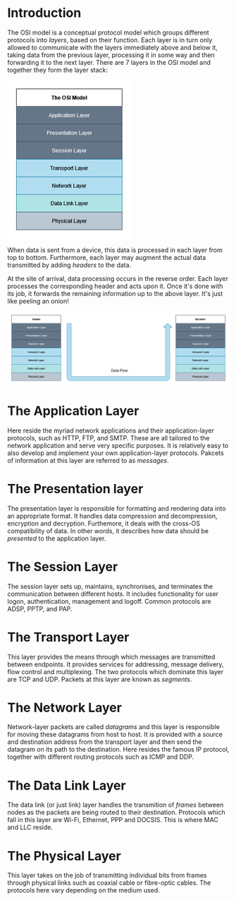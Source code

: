 # Introduction
The OSI model is a conceptual protocol model which groups different protocols into *layers*, based on their function. Each layer is in turn only allowed to communicate with the layers immediately above and below it, taking data from the previous layer, processing it in some way and then forwarding it to the next layer. There are 7 layers in the OSI model and together they form the layer stack:

![](Resources/Images/OSI_Layers.png)

When data is sent from a device, this data is processed in each layer from top to bottom. Furthermore, each layer may augment the actual data transmitted by adding *headers* to the data.

At the site of arrival, data processing occurs in the reverse order. Each layer processes the corresponding header and acts upon it. Once it's done with its job, it forwards the remaining information up to the above layer. It's just like peeling an onion!

![](Resources/Images/OSI_Data_flow.png)

# The Application Layer
Here reside the myriad network applications and their application-layer protocols, such as HTTP, FTP, and SMTP. These are all tailored to the network application and serve very specific purposes. It is relatively easy to also develop and implement your own application-layer protocols. Pakcets of information at this layer are referred to as *messages*.

# The Presentation layer
The presentation layer is responsible for formatting and rendering data into an appropriate format. It handles data compression and decompression, encryption and decryption. Furthemore, it deals with the cross-OS compatibility of data. In other words, it describes how data should be *presented* to the application layer.

# The Session Layer
The session layer sets up, maintains, synchronises, and terminates the communication between different hosts. It includes functionality for user logon, authentication, management and logoff. Common protocols are ADSP, PPTP, and PAP.

# The Transport Layer
This layer provides the means through which messages are transmitted between endpoints. It provides services for addressing, message delivery, flow control and multiplexing. The two protocols which dominate this layer are TCP and UDP. Packets at this layer are known as *segments*.

# The Network Layer
Network-layer packets are called *datagrams* and this layer is responsible for moving these datagrams from host to host. It is provided with a source and destination address from the transport layer and then send the datagram on its path to the destination. Here resides the famous IP protocol, together with different routing protocols such as ICMP and DDP.

# The Data Link Layer
The data link (or just link) layer handles the transmition of *frames* between nodes as the packets are being routed to their destination. Protocols which fall in this layer are Wi-Fi, Ethernet, PPP and DOCSIS. This is where MAC and LLC reside.

# The Physical Layer
This layer takes on the job of transmitting individual bits from frames through physical links such as coaxial cable or fibre-optic cables. The protocols here vary depending on the medium used.
